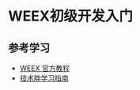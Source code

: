 # WEEX初级开发入门

## 参考学习

* [WEEX 官方教程](https://weex.apache.org/zh/guide/introduction.html?spm=a2c7j.-zh-.0.0.45da1a8eOpjLaH)
* [技术胖学习指南](http://jspang.com/posts/2017/07/12/weex.html)